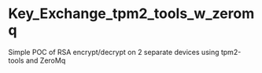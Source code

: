 # Key_Exchange_tpm2_tools_w_zeromq
Simple POC of RSA encrypt/decrypt on 2 separate devices using tpm2-tools and ZeroMq 
